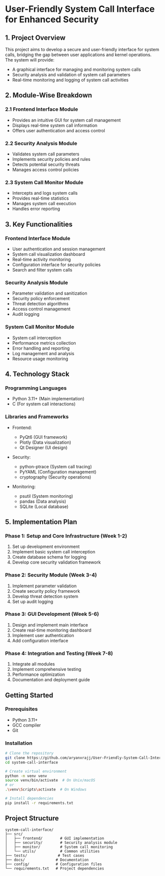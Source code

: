 # User-Friendly System Call Interface for Enhanced Security

## 1. Project Overview
This project aims to develop a secure and user-friendly interface for system calls, bridging the gap between user applications and kernel operations. The system will provide:
- A graphical interface for managing and monitoring system calls
- Security analysis and validation of system call parameters
- Real-time monitoring and logging of system call activities

## 2. Module-Wise Breakdown

### 2.1 Frontend Interface Module
- Provides an intuitive GUI for system call management
- Displays real-time system call information
- Offers user authentication and access control

### 2.2 Security Analysis Module
- Validates system call parameters
- Implements security policies and rules
- Detects potential security threats
- Manages access control policies

### 2.3 System Call Monitor Module
- Intercepts and logs system calls
- Provides real-time statistics
- Manages system call execution
- Handles error reporting

## 3. Key Functionalities

### Frontend Interface Module
- User authentication and session management
- System call visualization dashboard
- Real-time activity monitoring
- Configuration interface for security policies
- Search and filter system calls

### Security Analysis Module
- Parameter validation and sanitization
- Security policy enforcement
- Threat detection algorithms
- Access control management
- Audit logging

### System Call Monitor Module
- System call interception
- Performance metrics collection
- Error handling and reporting
- Log management and analysis
- Resource usage monitoring

## 4. Technology Stack

### Programming Languages
- Python 3.11+ (Main implementation)
- C (For system call interactions)

### Libraries and Frameworks
- Frontend:
  - PyQt6 (GUI framework)
  - Plotly (Data visualization)
  - Qt Designer (UI design)

- Security:
  - python-ptrace (System call tracing)
  - PyYAML (Configuration management)
  - cryptography (Security operations)

- Monitoring:
  - psutil (System monitoring)
  - pandas (Data analysis)
  - SQLite (Local database)

## 5. Implementation Plan

### Phase 1: Setup and Core Infrastructure (Week 1-2)
1. Set up development environment
2. Implement basic system call interception
3. Create database schema for logging
4. Develop core security validation framework

### Phase 2: Security Module (Week 3-4)
1. Implement parameter validation
2. Create security policy framework
3. Develop threat detection system
4. Set up audit logging

### Phase 3: GUI Development (Week 5-6)
1. Design and implement main interface
2. Create real-time monitoring dashboard
3. Implement user authentication
4. Add configuration interface

### Phase 4: Integration and Testing (Week 7-8)
1. Integrate all modules
2. Implement comprehensive testing
3. Performance optimization
4. Documentation and deployment guide

## Getting Started

### Prerequisites
- Python 3.11+
- GCC compiler
- Git

### Installation
```bash
# Clone the repository
git clone https://github.com/aryanxrajj/User-Friendly-System-Call-Interface-for-Enhanced-Security.git
cd system-call-interface

# Create virtual environment
python -m venv venv
source venv/bin/activate  # On Unix/macOS
# or
.\venv\Scripts\activate  # On Windows

# Install dependencies
pip install -r requirements.txt
```

## Project Structure
```
system-call-interface/
├── src/
│   ├── frontend/        # GUI implementation
│   ├── security/        # Security analysis module
│   ├── monitor/         # System call monitoring
│   └── utils/           # Common utilities
├── tests/              # Test cases
├── docs/              # Documentation
├── config/            # Configuration files
└── requirements.txt   # Project dependencies
